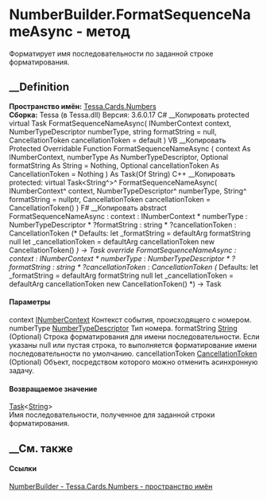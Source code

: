 # NumberBuilder.FormatSequenceNameAsync - метод
Форматирует имя последовательности по заданной строке форматирования.
## __Definition
 **Пространство имён:** [Tessa.Cards.Numbers](N_Tessa_Cards_Numbers.htm)  
 **Сборка:** Tessa (в Tessa.dll) Версия: 3.6.0.17
C# __Копировать
     protected virtual Task<string> FormatSequenceNameAsync(
    	INumberContext context,
    	NumberTypeDescriptor numberType,
    	string formatString = null,
    	CancellationToken cancellationToken = default
    )
VB __Копировать
     Protected Overridable Function FormatSequenceNameAsync ( 
    	context As INumberContext,
    	numberType As NumberTypeDescriptor,
    	Optional formatString As String = Nothing,
    	Optional cancellationToken As CancellationToken = Nothing
    ) As Task(Of String)
C++ __Копировать
     protected:
    virtual Task<String^>^ FormatSequenceNameAsync(
    	INumberContext^ context, 
    	NumberTypeDescriptor^ numberType, 
    	String^ formatString = nullptr, 
    	CancellationToken cancellationToken = CancellationToken()
    )
F# __Копировать
     abstract FormatSequenceNameAsync : 
            context : INumberContext * 
            numberType : NumberTypeDescriptor * 
            ?formatString : string * 
            ?cancellationToken : CancellationToken 
    (* Defaults:
            let _formatString = defaultArg formatString null
            let _cancellationToken = defaultArg cancellationToken new CancellationToken()
    *)
    -> Task<string> 
    override FormatSequenceNameAsync : 
            context : INumberContext * 
            numberType : NumberTypeDescriptor * 
            ?formatString : string * 
            ?cancellationToken : CancellationToken 
    (* Defaults:
            let _formatString = defaultArg formatString null
            let _cancellationToken = defaultArg cancellationToken new CancellationToken()
    *)
    -> Task<string> 
#### Параметры
context [INumberContext](T_Tessa_Cards_Numbers_INumberContext.htm)
    Контекст события, происходящего с номером.
numberType
[NumberTypeDescriptor](T_Tessa_Cards_Numbers_NumberTypeDescriptor.htm)
    Тип номера.
formatString [String](https://learn.microsoft.com/dotnet/api/system.string)
(Optional)
     Строка форматирования для имени последовательности. Если указаны null или пустая строка, то выполняется форматирование имени последовательности по умолчанию. 
cancellationToken
[CancellationToken](https://learn.microsoft.com/dotnet/api/system.threading.cancellationtoken)
(Optional)
    Объект, посредством которого можно отменить асинхронную задачу.
#### Возвращаемое значение
[Task](https://learn.microsoft.com/dotnet/api/system.threading.tasks.task-1)<[String](https://learn.microsoft.com/dotnet/api/system.string)>  
Имя последовательности, полученное для заданной строки форматирования.
##  __См. также
#### Ссылки
[NumberBuilder - ](T_Tessa_Cards_Numbers_NumberBuilder.htm)
[Tessa.Cards.Numbers - пространство имён](N_Tessa_Cards_Numbers.htm)

